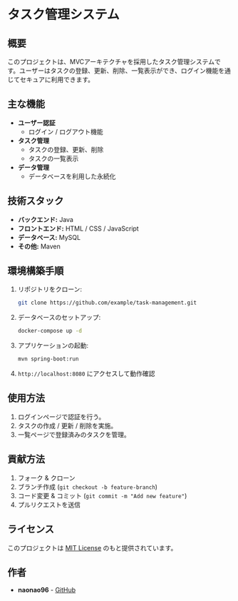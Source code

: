 # タスク管理システム

## 概要
このプロジェクトは、MVCアーキテクチャを採用したタスク管理システムです。ユーザーはタスクの登録、更新、削除、一覧表示ができ、ログイン機能を通じてセキュアに利用できます。

## 主な機能
- **ユーザー認証**
  - ログイン / ログアウト機能
- **タスク管理**
  - タスクの登録、更新、削除
  - タスクの一覧表示
- **データ管理**
  - データベースを利用した永続化

## 技術スタック
- **バックエンド:** Java
- **フロントエンド:** HTML / CSS / JavaScript
- **データベース:** MySQL
- **その他:** Maven

## 環境構築手順
1. リポジトリをクローン:
   ```sh
   git clone https://github.com/example/task-management.git
2. データベースのセットアップ:
   ```sh
   docker-compose up -d
   ```
3. アプリケーションの起動:
   ```sh
   mvn spring-boot:run
   ```
4. `http://localhost:8080` にアクセスして動作確認

## 使用方法
1. ログインページで認証を行う。
2. タスクの作成 / 更新 / 削除を実施。
3. 一覧ページで登録済みのタスクを管理。

## 貢献方法
1. フォーク & クローン
2. ブランチ作成 (`git checkout -b feature-branch`)
3. コード変更 & コミット (`git commit -m "Add new feature"`)
4. プルリクエストを送信

## ライセンス
このプロジェクトは [MIT License](LICENSE) のもと提供されています。

## 作者
- **naonao96** - [GitHub](https://github.com/naonao96)
